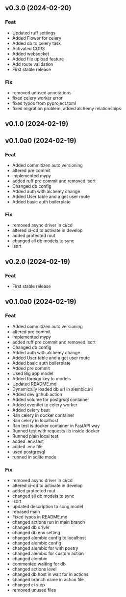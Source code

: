## v0.3.0 (2024-02-20)

### Feat

- Updated ruff settings
- Added Flower for celery
- Added db to celery task
- Activated CORS
- Added websocket
- Added file upload feature
- Add route validation
- First stable release

### Fix

- removed unused annotations
- fixed celery worker error
- fixed typos from pyproject.toml
- fixed migration problem, added alchemy relationships

## v0.1.0 (2024-02-19)

## v0.1.0a0 (2024-02-19)

### Feat

- Added commitizen auto versioning
- altered pre commit
- implemented mypy
- added ruff pre commit and removed isort
- Changed db config
- Added auth with alchemy change
- Added User table and a get user route
- Added basic auth boilerplate

### Fix

- removed async driver in ci/cd
- altered ci-cd to activate in develop
- added protected rout
- changed all db models to sync
- isort

## v0.2.0 (2024-02-19)

### Feat

- First stable release

## v0.1.0a0 (2024-02-19)

### Feat

- Added commitizen auto versioning
- altered pre commit
- implemented mypy
- added ruff pre commit and removed isort
- Changed db config
- Added auth with alchemy change
- Added User table and a get user route
- Added basic auth boilerplate
- Added pre commit
- Used Big app model
- Added foreign key to models
- Updated README.md
- Dynamically loaded db url in alembic.ini
- Added dev github action
- Added volume for postgrsql container
- Added eventlet to celery worker
- Added celery beat
- Ran celery in docker container
- Ran celery in localhost
- Ran test is docker container in FastAPI way
- Runned test with requests lib inside docker
- Runned plain  local test
- added .env.test
- added .env file
- used postgresql
- runned in sqlite mode

### Fix

- removed async driver in ci/cd
- altered ci-cd to activate in develop
- added protected rout
- changed all db models to sync
- isort
- updated description to song model
- rebased main
- Fixed typos in README.md
- changed actions run in main branch
- changed db driver
- changed db env setting
- changed alembic config to localhost
- changed alembic config
- changed alembic for with poetry
- changed alembic for custom action
- changed alembic
- commented waiting for db
- changed actions level
- changed db host in wait for in actions
- changed branch name in action file
- changed ci step
- removed unused files
